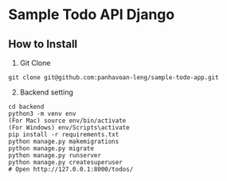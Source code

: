 # Sample Todo API Django

## How to Install

1. Git Clone

```
git clone git@github.com:panhavoan-leng/sample-todo-app.git
```

2. Backend setting

```
cd backend
python3 -m venv env
(For Mac) source env/bin/activate
(For Windows) env/Scripts\activate
pip install -r requirements.txt
python manage.py makemigrations
python manage.py migrate
python manage.py runserver
python manage.py createsuperuser
# Open http://127.0.0.1:8000/todos/
```
